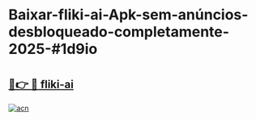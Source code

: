 # Baixar-fliki-ai-Apk-sem-anúncios-desbloqueado-completamente-2025-#1d9io

# <h2><a href="https://ainizakaria.my?title=fliki-ai&ref=24M">🔗👉 🔴 fliki-ai</a></h2>

[![acn](https://github.com/user-attachments/assets/0f9c940e-d8b0-45ae-aac7-cd30a18b3e1c)](https://ainizakaria.my?title=fliki-ai&ref=24M)

